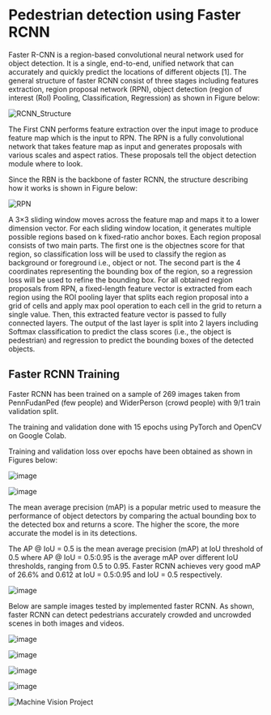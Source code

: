 # Pedestrian detection using Faster RCNN
Faster R-CNN is a region-based convolutional neural network used for object detection. It is a single, end-to-end, unified network that can accurately and quickly predict the locations of different objects [1]. 
The general structure of faster RCNN consist of three stages including features extraction, region proposal network (RPN), object detection (region of interest (RoI) Pooling, Classification, Regression) as shown in Figure below:

![RCNN_Structure](https://user-images.githubusercontent.com/89004966/163299142-eae725e6-bb4f-41cf-ba18-896f0a19f709.gif)

The First CNN performs feature extraction over the input image to produce feature map which is the input to RPN. The RPN is a fully convolutional network that takes feature map as input and generates proposals with various scales and aspect ratios. These proposals tell the object detection module where to look. 

Since the RBN is the backbone of faster RCNN, the structure describing how it works is shown in Figure below:

![RPN](https://user-images.githubusercontent.com/89004966/163299717-c3261afb-06db-44f6-bae5-ddc30ae11fb4.gif)


A 3×3 sliding window moves across the feature map and maps it to a lower dimension vector.
For each sliding window location, it generates multiple possible regions based on k fixed-ratio anchor boxes. Each region proposal consists of two main parts. The first one is the objectnes score for that region, so classification loss will be used to classify the region as background or foreground i.e., object or not. The second part is the 4 coordinates representing the bounding box of the region, so a regression loss will be used to refine the bounding box.
For all obtained region proposals from RPN, a fixed-length feature vector is extracted from each region using the ROI pooling layer that splits each region proposal into a grid of cells and apply max pool operation to each cell in the grid to return a single value. Then, this extracted feature vector is passed to fully connected layers. The output of the last layer is split into 2 layers including Softmax classification to predict the class scores (i.e., the object is pedestrian) and regression to predict the bounding boxes of the detected objects.

## Faster RCNN Training

Faster RCNN has been trained on a sample of 269 images taken from PennFudanPed (few people) and WiderPerson (crowd people) with 9/1 train validation split. 

The training and validation done with 15 epochs using PyTorch and OpenCV on Google Colab. 

Training and validation loss over epochs have been obtained as shown in Figures below:

![image](https://user-images.githubusercontent.com/89004966/163300155-834bc6fd-cbba-4991-bc66-740dbdaddabe.png)

![image](https://user-images.githubusercontent.com/89004966/163300174-4eae5250-c15e-4ead-a20e-df46cfba7565.png)

The mean average precision (mAP) is a popular metric used to measure the performance of object detectors by comparing the actual bounding box to the detected box and returns a score. The higher the score, the more accurate the model is in its detections.

The AP @ IoU = 0.5 is the mean average precision (mAP) at IoU threshold of 0.5 where AP @ IoU = 0.5:0.95 is the average mAP over different IoU thresholds, ranging from 0.5 to 0.95. Faster RCNN achieves very good mAP of 26.6% and 0.612 at IoU = 0.5:0.95 and IoU = 0.5 respectively.

![image](https://user-images.githubusercontent.com/89004966/163300196-04c1970a-da28-44d1-8eb3-0629f7cc9902.png)

Below are sample images tested by implemented faster RCNN. As shown, faster RCNN can detect pedestrians accurately crowded and uncrowded scenes in both images and videos. 

![image](https://user-images.githubusercontent.com/89004966/163300481-b606cdbe-206e-400b-84c8-057bb52591af.png)

![image](https://user-images.githubusercontent.com/89004966/163300531-7e59c7d1-6887-4b02-8586-b9875b50a5c7.png)

![image](https://user-images.githubusercontent.com/89004966/163300566-4dfdafd6-d0ed-49bd-b2b9-402182e6c424.png)

![image](https://user-images.githubusercontent.com/89004966/163300581-4f7a612c-bcce-466f-b664-f058f218cadc.png)

![Machine Vision Project](https://user-images.githubusercontent.com/89004966/163301579-eae3dcb1-3828-42a0-98cf-e7f25c7a7142.gif)



